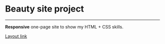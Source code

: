 # Beauty site project
____
**Responsive** one-page site to show my HTML + CSS skills.

[Layout link](https://www.figma.com/file/ZKD6gqiwogfiSCFQQeGfkJ/%5BPublished%5D%5BRU%5D-%C2%AB%E2%80%8EBeauty%C2%BB%E2%80%8E?node-id=0%3A1&t=9jaq8xIdDpBlk7ZJ-0)